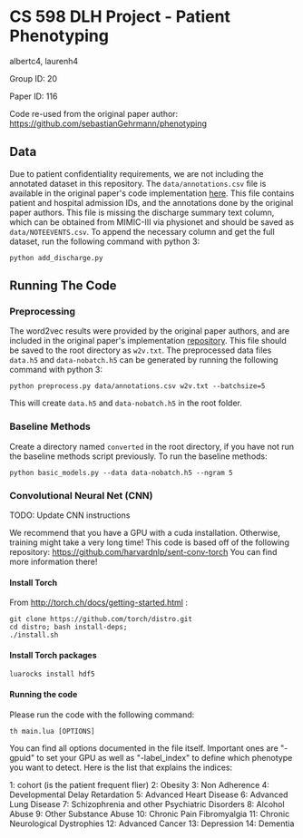 # CS 598 DLH Project - Patient Phenotyping

albertc4, laurenh4

Group ID: 20

Paper ID: 116

Code re-used from the original paper author: https://github.com/sebastianGehrmann/phenotyping

## Data

Due to patient confidentiality requirements, we are not including the annotated dataset in this repository. The `data/annotations.csv` file is available in the original paper's code implementation [here](https://github.com/sebastianGehrmann/phenotyping). This file contains patient and hospital admission IDs, and the annotations done by the original paper authors. This file is missing the discharge summary text column, which can be obtained from MIMIC-III via physionet and should be saved as `data/NOTEEVENTS.csv`. To append the necessary column and get the full dataset, run the following command with python 3:

```
python add_discharge.py
```

## Running The Code

### Preprocessing

The word2vec results were provided by the original paper authors, and are included in the original paper's implementation [repository](https://github.com/sebastianGehrmann/phenotyping). This file should be saved to the root directory as `w2v.txt`. The preprocessed data files `data.h5` and `data-nobatch.h5` can be generated by running the following command with python 3:

```
python preprocess.py data/annotations.csv w2v.txt --batchsize=5
```

This will create `data.h5` and `data-nobatch.h5` in the root folder.

### Baseline Methods

Create a directory named `converted` in the root directory, if you have not run the baseline methods script previously. To run the baseline methods:

```
python basic_models.py --data data-nobatch.h5 --ngram 5
```

### Convolutional Neural Net (CNN)

TODO: Update CNN instructions

We recommend that you have a GPU with a cuda installation. Otherwise, training might take
a very long time! This code is based off of the following repository:
https://github.com/harvardnlp/sent-conv-torch
You can find more information there!

#### Install Torch

From http://torch.ch/docs/getting-started.html :

```
git clone https://github.com/torch/distro.git
cd distro; bash install-deps;
./install.sh
```

#### Install Torch packages

    luarocks install hdf5

#### Running the code

Please run the code with the following command:

```
th main.lua [OPTIONS]
```

You can find all options documented in the file itself.
Important ones are "-gpuid" to set your GPU as well as "-label_index" to define
which phenotype you want to detect. Here is the list that explains the indices:

1: cohort (is the patient frequent flier)
2: Obesity
3: Non Adherence
4: Developmental Delay Retardation
5: Advanced Heart Disease
6: Advanced Lung Disease
7: Schizophrenia and other Psychiatric Disorders
8: Alcohol Abuse
9: Other Substance Abuse
10: Chronic Pain Fibromyalgia
11: Chronic Neurological Dystrophies
12: Advanced Cancer
13: Depression
14: Dementia
